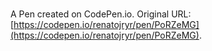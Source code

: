 # 

A Pen created on CodePen.io. Original URL: [https://codepen.io/renatojryr/pen/PoRZeMG](https://codepen.io/renatojryr/pen/PoRZeMG).

